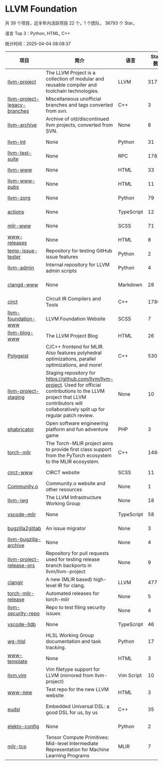 # LLVM Foundation

共 39 个项目，近半年内活跃项目 22 个，1 个团队， 36793 个 Star。

语言 Top 3：Python, HTML, C++

统计时间：2025-04-04 08:08:37

| 项目 | 简介 | 语言 | Star 数 | 协议 | 创建时间 | 最后更新时间 | 最后提交时间 |
| --- | --- | --- | --- | --- | --- | --- | --- |
| [llvm-project](https://github.com/llvm/llvm-project) | The LLVM Project is a collection of modular and reusable compiler and toolchain technologies. | LLVM | 31772 | Other | 2016-12-07 | 2025-04-04 | 2025-04-04 |
| [llvm-project-legacy-branches](https://github.com/llvm/llvm-project-legacy-branches) | Miscellaneous unofficial branches and tags converted from svn. | C++ | 3 | - | 2019-01-09 | 2023-05-31 | 2019-05-14 |
| [llvm-archive](https://github.com/llvm/llvm-archive) | Archive of old/discontinued llvm projects, converted from SVN. | None | 8 | - | 2019-01-09 | 2024-11-16 | 2021-02-09 |
| [llvm-lnt](https://github.com/llvm/llvm-lnt) | None | Python | 31 | Other | 2019-01-09 | 2025-04-04 | 2025-03-15 |
| [llvm-test-suite](https://github.com/llvm/llvm-test-suite) | None | RPC | 178 | Other | 2019-01-09 | 2025-04-04 | 2025-04-03 |
| [llvm-www](https://github.com/llvm/llvm-www) | None | HTML | 33 | Other | 2019-01-09 | 2025-04-04 | 2025-04-03 |
| [llvm-www-pubs](https://github.com/llvm/llvm-www-pubs) | None | HTML | 11 | - | 2019-01-09 | 2024-07-30 | 2021-01-28 |
| [llvm-zorg](https://github.com/llvm/llvm-zorg) | None | Python | 79 | Other | 2019-01-09 | 2025-04-04 | 2025-04-03 |
| [actions](https://github.com/llvm/actions) | None | TypeScript | 12 | Other | 2019-11-18 | 2025-04-04 | 2024-08-08 |
| [mlir-www](https://github.com/llvm/mlir-www) | None | SCSS | 71 | - | 2019-12-09 | 2025-04-04 | 2025-04-04 |
| [www-releases](https://github.com/llvm/www-releases) | None | HTML | 8 | - | 2020-01-09 | 2025-04-04 | 2025-03-05 |
| [temp-issue-tester](https://github.com/llvm/temp-issue-tester) | Repository for testing GitHub issue features | Python | 2 | - | 2020-02-01 | 2024-07-30 | 2024-02-03 |
| [llvm-admin](https://github.com/llvm/llvm-admin) | Internal repository for LLVM admin scripts | Python | 4 | - | 2020-02-06 | 2024-07-30 | 2024-04-08 |
| [clangd-www](https://github.com/llvm/clangd-www) | None | Markdown | 28 | Apache License 2.0 | 2020-02-12 | 2025-04-04 | 2025-03-28 |
| [circt](https://github.com/llvm/circt) | Circuit IR Compilers and Tools | C++ | 1780 | Other | 2020-03-05 | 2025-04-04 | 2025-04-04 |
| [llvm-foundation-www](https://github.com/llvm/llvm-foundation-www) | LLVM Foundation Website | SCSS | 7 | - | 2020-04-03 | 2025-04-04 | 2024-08-18 |
| [llvm-blog-www](https://github.com/llvm/llvm-blog-www) | The LLVM Project Blog | HTML | 26 | - | 2020-06-19 | 2025-04-04 | 2025-03-11 |
| [Polygeist](https://github.com/llvm/Polygeist) | C/C++ frontend for MLIR. Also features polyhedral optimizations, parallel optimizations, and more! | C++ | 530 | Other | 2020-07-08 | 2025-04-04 | 2024-10-02 |
| [llvm-project-staging](https://github.com/llvm/llvm-project-staging) | Staging repository for https://github.com/llvm/llvm-project. Used for official contributions to the LLVM project that LLVM contributors will collaboratively split up for regular patch review. | None | 10 | Other | 2020-07-09 | 2024-07-30 | 2021-08-24 |
| [phabricator](https://github.com/llvm/phabricator) | Open software engineering platform and fun adventure game | PHP | 3 | Apache License 2.0 | 2020-07-28 | 2025-02-21 | 2021-10-07 |
| [torch-mlir](https://github.com/llvm/torch-mlir) | The Torch-MLIR project aims to provide first class support from the PyTorch ecosystem to the MLIR ecosystem. | C++ | 1484 | Other | 2020-07-30 | 2025-04-04 | 2025-04-03 |
| [circt-www](https://github.com/llvm/circt-www) | CIRCT website | SCSS | 11 | - | 2021-01-08 | 2025-04-04 | 2025-04-04 |
| [Community.o](https://github.com/llvm/Community.o) | Community.o website and other resources | None | 1 | - | 2021-02-06 | 2024-07-30 | 2023-03-16 |
| [llvm-iwg](https://github.com/llvm/llvm-iwg) | The LLVM Infrastructure Working Group | None | 18 | Other | 2021-03-02 | 2024-09-14 | 2022-08-31 |
| [vscode-mlir](https://github.com/llvm/vscode-mlir) | None | TypeScript | 58 | Other | 2021-07-28 | 2025-04-01 | 2024-05-17 |
| [bugzilla2gitlab](https://github.com/llvm/bugzilla2gitlab) | An issue migrator | None | 3 | MIT License | 2021-10-10 | 2024-10-28 | 2022-01-17 |
| [llvm-bugzilla-archive](https://github.com/llvm/llvm-bugzilla-archive) | None | None | 4 | - | 2021-11-26 | 2023-03-28 | 2021-11-28 |
| [llvm-project-release-prs](https://github.com/llvm/llvm-project-release-prs) | Repository for pull requests used for testing release branch backports in llvm/llvm-project | None | 9 | Other | 2022-05-18 | 2024-07-30 | 2023-12-11 |
| [clangir](https://github.com/llvm/clangir) | A new (MLIR based) high-level IR for clang. | LLVM | 477 | Other | 2022-08-04 | 2025-04-04 | 2025-04-01 |
| [torch-mlir-release](https://github.com/llvm/torch-mlir-release) | Automated releases for torch-mlir | None | 5 | - | 2024-02-01 | 2025-04-04 | 2025-04-01 |
| [llvm-security-repo](https://github.com/llvm/llvm-security-repo) | Repo to test filing security issues | None | 4 | - | 2024-02-22 | 2025-04-04 | 2024-06-13 |
| [vscode-lldb](https://github.com/llvm/vscode-lldb) | None | TypeScript | 46 | Other | 2024-05-15 | 2025-04-04 | 2025-04-01 |
| [wg-hlsl](https://github.com/llvm/wg-hlsl) | HLSL Working Group documentation and task tracking. | Python | 17 | Other | 2024-07-25 | 2025-04-04 | 2025-04-03 |
| [www-template](https://github.com/llvm/www-template) | None | HTML | 3 | MIT License | 2024-08-19 | 2025-04-04 | 2024-11-25 |
| [llvm.vim](https://github.com/llvm/llvm.vim) | Vim filetype support for LLVM (mirrored from llvm-project) | Vim Script | 10 | Other | 2024-08-24 | 2025-04-04 | 2025-02-18 |
| [www-new](https://github.com/llvm/www-new) | Test repo for the new LLVM website | HTML | 3 | - | 2024-09-05 | 2025-04-04 | 2025-01-26 |
| [eudsl](https://github.com/llvm/eudsl) | Embedded Universal DSL: a good DSL for us, by us | C++ | 35 | Apache License 2.0 | 2024-11-08 | 2025-04-04 | 2025-04-03 |
| [elekto-config](https://github.com/llvm/elekto-config) | None | Python | 2 | - | 2025-01-21 | 2025-04-04 | 2025-02-11 |
| [mlir-tcp](https://github.com/llvm/mlir-tcp) | Tensor Compute Primitives: Mid-level Intermediate Representation for Machine Learning Programs | MLIR | 7 | Other | 2025-01-29 | 2025-04-04 | 2025-02-22 |
